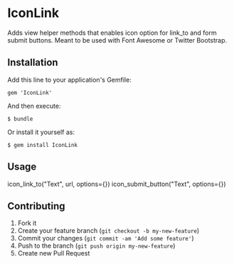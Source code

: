 # IconLink

Adds view helper methods that enables icon option for link_to and form submit buttons. Meant to be used with Font Awesome or Twitter Bootstrap.

## Installation

Add this line to your application's Gemfile:

    gem 'IconLink'

And then execute:

    $ bundle

Or install it yourself as:

    $ gem install IconLink

## Usage

icon_link_to("Text", url, options={})
icon_submit_button("Text", options={})

## Contributing

1. Fork it
2. Create your feature branch (`git checkout -b my-new-feature`)
3. Commit your changes (`git commit -am 'Add some feature'`)
4. Push to the branch (`git push origin my-new-feature`)
5. Create new Pull Request

